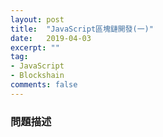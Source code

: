 ```yaml
---
layout: post
title:  "JavaScript區塊鏈開發(一)"
date:   2019-04-03
excerpt: ""
tag:
- JavaScript 
- Blockshain 
comments: false
---
```


### 問題描述




